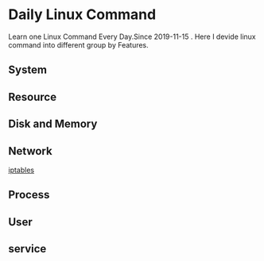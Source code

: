# Daily Linux Command
Learn one Linux Command Every Day.Since 2019-11-15 . Here I devide linux command into different group by Features.
## System
## Resource
## Disk and Memory
## Network
[iptables](/Linux_Command/iptables.md)
## Process
## User
## service
